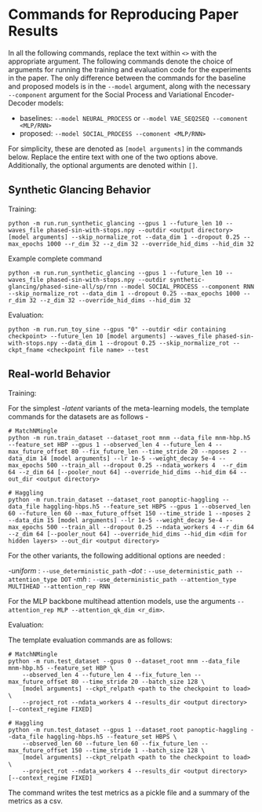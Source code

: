 # Commands for Reproducing Paper Results

In all the following commands, replace the text within `<>` with the appropriate argument. The following commands denote the choice of arguments for running the training and evaluation code for the experiments in the paper. The only difference between the commands for the baseline and proposed models is in the `--model` argument, along with the necessary `--component` argument for the Social Process and Variational Encoder-Decoder models:

- baselines: `--model NEURAL_PROCESS` or `--model VAE_SEQ2SEQ --comonent <MLP/RNN>`
- proposed: `--model SOCIAL_PROCESS --comonent <MLP/RNN>`

For simplicity, these are denoted as `[model arguments]` in the commands below. Replace the entire text with one of the two options above. Additionally, the optional arguments are denoted within `[]`.

## Synthetic Glancing Behavior

Training:

```
python -m run.run_synthetic_glancing --gpus 1 --future_len 10 --waves_file phased-sin-with-stops.npy --outdir <output directory> [model arguments] --skip_normalize_rot --data_dim 1 --dropout 0.25 --max_epochs 1000 --r_dim 32 --z_dim 32 --override_hid_dims --hid_dim 32
```

Example complete command
```
python -m run.run_synthetic_glancing --gpus 1 --future_len 10 --waves_file phased-sin-with-stops.npy --outdir synthetic-glancing/phased-sine-all/sp/rnn --model SOCIAL_PROCESS --component RNN --skip_normalize_rot --data_dim 1 --dropout 0.25 --max_epochs 1000 --r_dim 32 --z_dim 32 --override_hid_dims --hid_dim 32
```

Evaluation:

```
python -m run.run_toy_sine --gpus "0" --outdir <dir containing checkpoint> --future_len 10 [model arguments] --waves_file phased-sin-with-stops.npy --data_dim 1 --dropout 0.25 --skip_normalize_rot --ckpt_fname <checkpoint file name> --test
```

## Real-world Behavior

Training:

For the simplest *-latent* variants of the meta-learning models, the template commands for the datasets are as follows -

```
# MatchNMingle
python -m run.train_dataset --dataset_root mnm --data_file mnm-hbp.h5 --feature_set HBP --gpus 1 --observed_len 4 --future_len 4 --max_future_offset 80 --fix_future_len --time_stride 20 --nposes 2 --data_dim 14 [model arguments] --lr 1e-5 --weight_decay 5e-4 --max_epochs 500 --train_all --dropout 0.25 --ndata_workers 4  --r_dim 64 --z_dim 64 [--pooler_nout 64] --override_hid_dims --hid_dim 64 --out_dir <output directory>
```

```
# Haggling
python -m run.train_dataset --dataset_root panoptic-haggling --data_file haggling-hbps.h5 --feature_set HBPS --gpus 1 --observed_len 60 --future_len 60 --max_future_offset 150 --time_stride 1 --nposes 2 --data_dim 15 [model arguments] --lr 1e-5 --weight_decay 5e-4 --max_epochs 500 --train_all --dropout 0.25 --ndata_workers 4 --r_dim 64 --z_dim 64 [--pooler_nout 64] --override_hid_dims --hid_dim <dim for hidden layers> --out_dir <output directory>
```

For the other variants, the following additional options are needed :


 *-uniform* : `--use_deterministic_path`
 *-dot* : `--use_deterministic_path --attention_type DOT`
 *-mh* : `--use_deterministic_path --attention_type MULTIHEAD --attention_rep RNN`

For the MLP backbone multihead attention models, use the arguments `--attention_rep MLP --attention_qk_dim <r_dim>`.


Evaluation:

The template evaluation commands are as follows:

```
# MatchNMingle
python -m run.test_dataset --gpus 0 --dataset_root mnm --data_file mnm-hbp.h5 --feature_set HBP \
    --observed_len 4 --future_len 4 --fix_future_len --max_future_offset 80 --time_stride 20 --batch_size 128 \
    [model arguments] --ckpt_relpath <path to the checkpoint to load> \
    --project_rot --ndata_workers 4 --results_dir <output directory>  [--context_regime FIXED]
```

```
# Haggling
python -m run.test_dataset --gpus 1 --dataset_root panoptic-haggling --data_file haggling-hbps.h5 --feature_set HBPS \
    --observed_len 60 --future_len 60 --fix_future_len --max_future_offset 150 --time_stride 1 --batch_size 128 \
    [model arguments] --ckpt_relpath <path to the checkpoint to load> \
    --project_rot --ndata_workers 4 --results_dir <output directory>  [--context_regime FIXED]
```

The command writes the test metrics as a pickle file and a summary of the metrics as a csv.